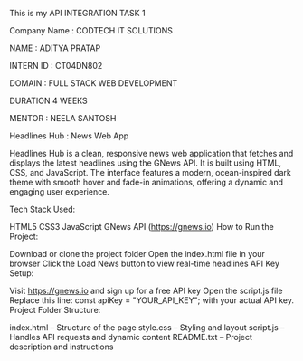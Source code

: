 This is my API INTEGRATION
TASK 1

Company Name : CODTECH IT SOLUTIONS

NAME : ADITYA PRATAP

INTERN ID : CT04DN802

DOMAIN : FULL STACK WEB DEVELOPMENT

DURATION 4 WEEKS

MENTOR : NEELA SANTOSH

Headlines Hub : News Web App

Headlines Hub is a clean, responsive news web application that fetches and displays the latest headlines using the GNews API. It is built using HTML, CSS, and JavaScript. The interface features a modern, ocean-inspired dark theme with smooth hover and fade-in animations, offering a dynamic and engaging user experience.

Tech Stack Used:

HTML5
CSS3
JavaScript
GNews API (https://gnews.io)
How to Run the Project:

Download or clone the project folder
Open the index.html file in your browser
Click the Load News button to view real-time headlines
API Key Setup:

Visit https://gnews.io and sign up for a free API key
Open the script.js file
Replace this line: const apiKey = "YOUR_API_KEY"; with your actual API key.
Project Folder Structure:

index.html – Structure of the page
style.css – Styling and layout
script.js – Handles API requests and dynamic content
README.txt – Project description and instructions
